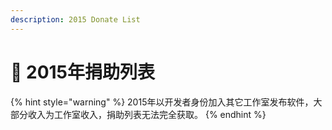 ```yaml
---
description: 2015 Donate List
---
```


# 🐑 2015年捐助列表

{% hint style="warning" %}
2015年以开发者身份加入其它工作室发布软件，大部分收入为工作室收入，捐助列表无法完全获取。
{% endhint %}
